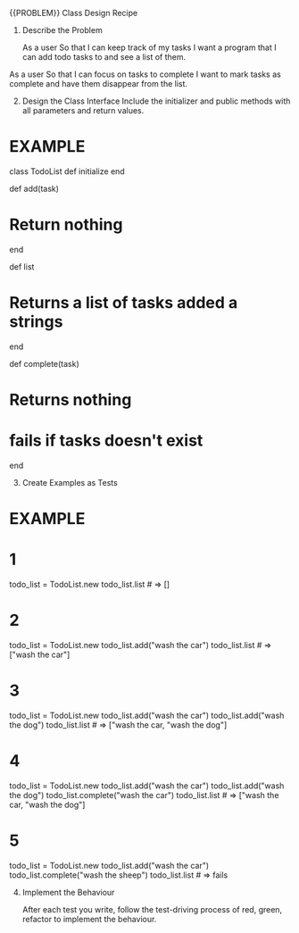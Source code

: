 {{PROBLEM}} Class Design Recipe

1. Describe the Problem

   As a user
   So that I can keep track of my tasks
   I want a program that I can add todo tasks to and see a list of them.

As a user
So that I can focus on tasks to complete
I want to mark tasks as complete and have them disappear from the list.

2. Design the Class Interface
   Include the initializer and public methods with all parameters and return values.

# EXAMPLE

class TodoList
def initialize
end

def add(task)

# Return nothing

end

def list

# Returns a list of tasks added a strings

end

def complete(task)

# Returns nothing

# fails if tasks doesn't exist

end

3. Create Examples as Tests

# EXAMPLE

# 1

todo_list = TodoList.new
todo_list.list # => []

# 2

todo_list = TodoList.new
todo_list.add("wash the car")
todo_list.list # => ["wash the car"]

# 3

todo_list = TodoList.new
todo_list.add("wash the car")
todo_list.add("wash the dog")
todo_list.list # => ["wash the car, "wash the dog"]

# 4

todo_list = TodoList.new
todo_list.add("wash the car")
todo_list.add("wash the dog")
todo_list.complete("wash the car")
todo_list.list # => ["wash the car, "wash the dog"]

# 5

todo_list = TodoList.new
todo_list.add("wash the car")
todo_list.complete("wash the sheep")
todo_list.list # => fails

4. Implement the Behaviour

   After each test you write, follow the test-driving process of red, green, refactor to implement the behaviour.

